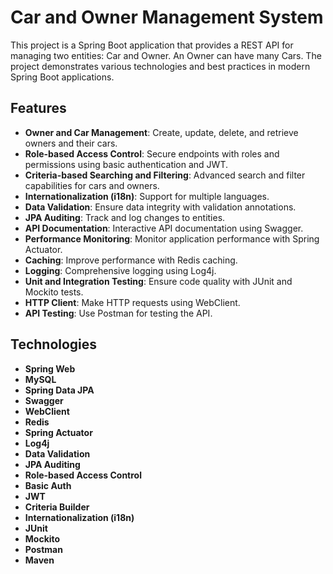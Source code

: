 # Car and Owner Management System

This project is a Spring Boot application that provides a REST API for managing two entities: Car and Owner. An Owner can have many Cars. The project demonstrates various technologies and best practices in modern Spring Boot applications.

## Features

- **Owner and Car Management**: Create, update, delete, and retrieve owners and their cars.
- **Role-based Access Control**: Secure endpoints with roles and permissions using basic authentication and JWT.
- **Criteria-based Searching and Filtering**: Advanced search and filter capabilities for cars and owners.
- **Internationalization (i18n)**: Support for multiple languages.
- **Data Validation**: Ensure data integrity with validation annotations.
- **JPA Auditing**: Track and log changes to entities.
- **API Documentation**: Interactive API documentation using Swagger.
- **Performance Monitoring**: Monitor application performance with Spring Actuator.
- **Caching**: Improve performance with Redis caching.
- **Logging**: Comprehensive logging using Log4j.
- **Unit and Integration Testing**: Ensure code quality with JUnit and Mockito tests.
- **HTTP Client**: Make HTTP requests using WebClient.
- **API Testing**: Use Postman for testing the API.

## Technologies

- **Spring Web**
- **MySQL**
- **Spring Data JPA**
- **Swagger**
- **WebClient**
- **Redis**
- **Spring Actuator**
- **Log4j**
- **Data Validation**
- **JPA Auditing**
- **Role-based Access Control**
- **Basic Auth**
- **JWT**
- **Criteria Builder**
- **Internationalization (i18n)**
- **JUnit**
- **Mockito**
- **Postman**
- **Maven**
